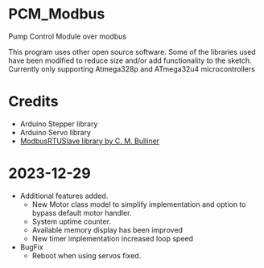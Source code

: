 # PCM_Modbus
Pump Control Module over modbus

This program uses other open source software. Some of the libraries used have been modified to reduce size and/or add functionality to the sketch. Currently only supporting Atmega328p and ATmega32u4 microcontrollers

# Credits 
- Arduino Stepper library
- Arduino Servo library
- [ModbusRTUSlave library by C. M. Bulliner](https://github.com/CMB27/ModbusRTUSlave)

# 2023-12-29
- Additional features added.
  - New Motor class model to simplify implementation and option to bypass default motor handler.
  - System uptime counter.
  - Available memory display has been improved
  - New timer implementation increased loop speed
- BugFix
  - Reboot when using servos fixed.
